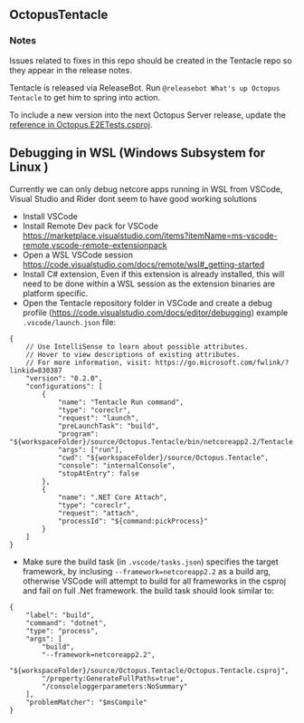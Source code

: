 OctopusTentacle
---------------

### Notes

Issues related to fixes in this repo should be created in the Tentacle repo so they appear in the release notes.

Tentacle is released via ReleaseBot. Run `@releasebot What's up Octopus Tentacle` to get him to spring into action.

To include a new version into the next Octopus Server release, update the [reference in Octopus.E2ETests.csproj](https://github.com/OctopusDeploy/OctopusDeploy/blob/master/source/Octopus.E2ETests/Octopus.E2ETests.csproj#L29).

## Debugging in WSL (Windows Subsystem for Linux )
Currently we can only debug netcore apps running in WSL from VSCode, Visual Studio and Rider dont seem to have good working solutions

- Install VSCode
- Install Remote Dev pack for VSCode https://marketplace.visualstudio.com/items?itemName=ms-vscode-remote.vscode-remote-extensionpack
- Open a WSL VSCode session https://code.visualstudio.com/docs/remote/wsl#_getting-started
- Install C# extension, Even if this extension is already installed, this will need to be done within a WSL session as the extension binaries are platform specific.
- Open the Tentacle repository folder in VSCode and create a debug profile (https://code.visualstudio.com/docs/editor/debugging) example `.vscode/launch.json` file:
```
{
    // Use IntelliSense to learn about possible attributes.
    // Hover to view descriptions of existing attributes.
    // For more information, visit: https://go.microsoft.com/fwlink/?linkid=830387
    "version": "0.2.0",
    "configurations": [
        {
            "name": "Tentacle Run command",
            "type": "coreclr",
            "request": "launch",
            "preLaunchTask": "build",
            "program": "${workspaceFolder}/source/Octopus.Tentacle/bin/netcoreapp2.2/Tentacle.dll",
            "args": ["run"],
            "cwd": "${workspaceFolder}/source/Octopus.Tentacle",
            "console": "internalConsole",
            "stopAtEntry": false
        },
        {
            "name": ".NET Core Attach",
            "type": "coreclr",
            "request": "attach",
            "processId": "${command:pickProcess}"
        }
    ]
}
```
- Make sure the build task (in `.vscode/tasks.json`) specifies the target framework, by inclusing `--framework=netcoreapp2.2` as a build arg, otherwise VSCode will attempt to build for all frameworks in the csproj and fail on full .Net framework. the build task should look similar to:
```
{
    "label": "build",
    "command": "dotnet",
    "type": "process",
    "args": [
        "build",
        "--framework=netcoreapp2.2",
        "${workspaceFolder}/source/Octopus.Tentacle/Octopus.Tentacle.csproj",
        "/property:GenerateFullPaths=true",
        "/consoleloggerparameters:NoSummary"
    ],
    "problemMatcher": "$msCompile"
}
```